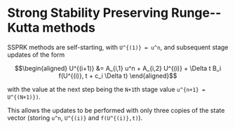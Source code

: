 # Strong Stability Preserving Runge--Kutta methods

SSPRK methods are self-starting, with ``U^{(1)} = u^n``, and subsequent stage updates of the form
```math
\begin{aligned}
U^{(i+1)} &= A_{i,1} u^n + A_{i,2} U^{(i)} + \Delta t B_i f(U^{(i)}, t + c_i \Delta t)
\end{aligned}
```
with the value at the next step being the ``N+1``th stage value ``u^{n+1} = U^{(N+1)})``.

This allows the updates to be performed with only three copies of the state vector (storing ``u^n``, ``U^{(i)}`` and ``f(U^{(i)},t)``).
